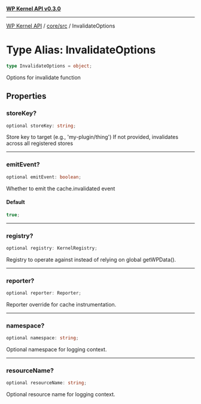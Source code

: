 [**WP Kernel API v0.3.0**](../../../README.md)

---

[WP Kernel API](../../../README.md) / [core/src](../README.md) / InvalidateOptions

# Type Alias: InvalidateOptions

```ts
type InvalidateOptions = object;
```

Options for invalidate function

## Properties

### storeKey?

```ts
optional storeKey: string;
```

Store key to target (e.g., 'my-plugin/thing')
If not provided, invalidates across all registered stores

---

### emitEvent?

```ts
optional emitEvent: boolean;
```

Whether to emit the cache.invalidated event

#### Default

```ts
true;
```

---

### registry?

```ts
optional registry: KernelRegistry;
```

Registry to operate against instead of relying on global getWPData().

---

### reporter?

```ts
optional reporter: Reporter;
```

Reporter override for cache instrumentation.

---

### namespace?

```ts
optional namespace: string;
```

Optional namespace for logging context.

---

### resourceName?

```ts
optional resourceName: string;
```

Optional resource name for logging context.
